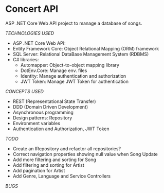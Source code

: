# Concert API

ASP .NET Core Web API project to manage a database of songs.

_TECHNOLOGIES USED_

- ASP .NET Core Web API:
- Entity Framework Core: Object Relational Mapping (ORM) framework
- SQL Server: Relational DataBase Management System (RDBMS)
- C# libraries:
  - Automapper: Object-to-object mapping library
  - DotEnv.Core: Manage env. files
  - Identity: Manage authentication and authorization
  - JWT Token: Manage JWT Token for authentication

_CONCEPTS USED_

- REST (Representational State Transfer)
- DDD (Domain Driven Development)
- Asynchronous programming
- Design patterns: Repository
- Environment variables
- Authentication and Authorization, JWT Token

_TODO_

- Create an IRepository<T> and refactor all repositories?
- Correct navigation properties showing null value when Song Update
- Add more filtering and sorting for Song
- Add filtering and sorting for Artist
- Add pagination for Artist
- Add Genre, Language and Service Controllers

_BUGS_

